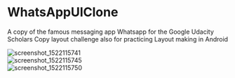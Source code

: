 # WhatsAppUIClone
A copy of the famous messaging app Whatsapp for the Google Udacity Scholars Copy layout challenge also for practicing Layout making in Android

![screenshot_1522115741](https://user-images.githubusercontent.com/35039342/39054995-afd046c6-44d0-11e8-896f-b172ab232feb.png)  
![screenshot_1522115745](https://user-images.githubusercontent.com/35039342/39054996-b0006a5e-44d0-11e8-9239-866f8caacb24.png)  
![screenshot_1522115750](https://user-images.githubusercontent.com/35039342/39054998-b02c3d3c-44d0-11e8-9b7c-8167f90ad131.png)
